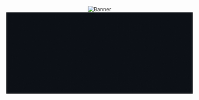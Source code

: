 <div align="center" width="100%"><img width="85%" height="400px" src="https://media.giphy.com/media/f3iwJFOVOwuy7K6FFw/giphy.gif" alt="Banner" /></div>
<div align="center"><img height="220px" src="https://github.com/Sujalk1310/Sujalk1310/blob/main/Images/Greeting.gif" alt="Greetings" /></div>
